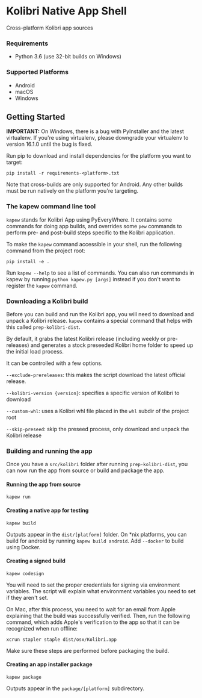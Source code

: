 # Kolibri Native App Shell
Cross-platform Kolibri app sources

### Requirements

- Python 3.6 (use 32-bit builds on Windows)

### Supported Platforms

- Android
- macOS
- Windows

## Getting Started

**IMPORTANT:** On Windows, there is a bug with PyInstaller and the latest virtualenv.
If you're using virtualenv, please downgrade your virtualenv to version 16.1.0 until
the bug is fixed.

Run pip to download and install dependencies for the platform you want to target:
 
`pip install -r requirements-<platform>.txt`

Note that cross-builds are only supported for Android. Any other builds must be run
natively on the platform you're targeting.

### The kapew command line tool

`kapew` stands for Kolibri App using PyEveryWhere. It contains some commands for doing
app builds, and overrides some `pew` commands to perform pre- and post-build steps
specific to the Kolibri application.

To make the `kapew` command accessible in your shell, run the following command from the project
root:

`pip install -e .`

Run `kapew --help` to see a list of commands. You can also run commands in kapew by running
`python kapew.py [args]` instead if you don't want to register the `kapew` command.

### Downloading a Kolibri build

Before you can build and run the Kolibri app, you will need to download and unpack a Kolibri
release. `kapew` contains a special command that helps with this called `prep-kolibri-dist`.

By default, it grabs the latest Kolibri release (including weekly or pre-releases)
and generates a stock preseeded Kolibri home folder to speed up the initial load process.

It can be controlled with a few options.

`--exclude-prereleases`: this makes the script download the latest official release.

`--kolibri-version {version}`: specifies a specific version of Kolibri to download

`--custom-whl`: uses a Kolibri whl file placed in the `whl` subdir of the project root

`--skip-preseed`: skip the preseed process, only download and unpack the Kolibri release

### Building and running the app

Once you have a `src/kolibri` folder after running `prep-kolibri-dist`, you can
now run the app from source or build and package the app.

#### Running the app from source

`kapew run`

#### Creating a native app for testing

`kapew build`

Outputs appear in the `dist/[platform]` folder. On *nix platforms, you can build
for android by running `kapew build android`. Add `--docker` to build using Docker.

#### Creating a signed build

`kapew codesign`

You will need to set the proper credentials for signing via environment variables. 
The script will explain what environment variables you need to set if they aren't set.

On Mac, after this process, you need to wait for an email from Apple explaining that
the build was successfully verified. Then, run the following command, which adds Apple's
verification to the app so that it can be recognized when run offline:

`xcrun stapler staple dist/osx/Kolibri.app`

Make sure these steps are performed before packaging the build.

#### Creating an app installer package

`kapew package`

Outputs appear in the `package/[platform]` subdirectory. 

